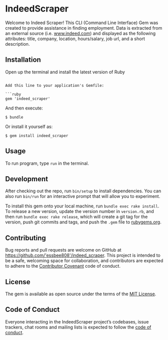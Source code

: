 # IndeedScraper

Welcome to Indeed Scraper! This CLI (Command Line Interface) Gem was created to provide assistance in finding employment. Data is extracted from an external source (i.e. www.indeed.com) and displayed as the following attributes: title, company, location, hours/salary, job url, and a short description.

## Installation

Open up the terminal and install the latest version of Ruby
```rvm install ruby

Add this line to your application's Gemfile:

```ruby
gem 'indeed_scraper'
```

And then execute:

    $ bundle

Or install it yourself as:

    $ gem install indeed_scraper

## Usage

To run program, type ```run``` in the terminal.


## Development

After checking out the repo, run `bin/setup` to install dependencies. You can also run `bin/run` for an interactive prompt that will allow you to experiment.

To install this gem onto your local machine, run `bundle exec rake install`. To release a new version, update the version number in `version.rb`, and then run `bundle exec rake release`, which will create a git tag for the version, push git commits and tags, and push the `.gem` file to [rubygems.org](https://rubygems.org).

## Contributing

Bug reports and pull requests are welcome on GitHub at https://github.com/'essbee808'/indeed_scraper. This project is intended to be a safe, welcoming space for collaboration, and contributors are expected to adhere to the [Contributor Covenant](http://contributor-covenant.org) code of conduct.

## License

The gem is available as open source under the terms of the [MIT License](https://opensource.org/licenses/MIT).

## Code of Conduct

Everyone interacting in the IndeedScraper project’s codebases, issue trackers, chat rooms and mailing lists is expected to follow the [code of conduct](https://github.com/'essbee808'/indeed_scraper/blob/master/CODE_OF_CONDUCT.md).
